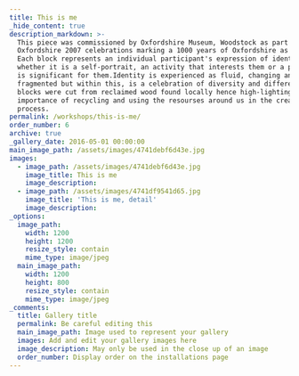 ```yaml
---
title: This is me
_hide_content: true
description_markdown: >-
  This piece was commissioned by Oxfordshire Museum, Woodstock as part of the
  Oxfordshire 2007 celebrations marking a 1000 years of Oxfordshire as a county.
  Each block represents an individual participant's expression of identity,
  whether it is a self-portrait, an activity that interests them or a place that
  is significant for them.Identity is experienced as fluid, changing and
  fragmented but within this, is a celebration of diversity and difference.All
  blocks were cut from reclaimed wood found locally hence high-lighting the
  importance of recycling and using the resourses around us in the creative
  process.
permalink: /workshops/this-is-me/
order_number: 6
archive: true
_gallery_date: 2016-05-01 00:00:00
main_image_path: /assets/images/4741debf6d43e.jpg
images:
  - image_path: /assets/images/4741debf6d43e.jpg
    image_title: This is me
    image_description:
  - image_path: /assets/images/4741df9541d65.jpg
    image_title: 'This is me, detail'
    image_description:
_options:
  image_path:
    width: 1200
    height: 1200
    resize_style: contain
    mime_type: image/jpeg
  main_image_path:
    width: 1200
    height: 800
    resize_style: contain
    mime_type: image/jpeg
_comments:
  title: Gallery title
  permalink: Be careful editing this
  main_image_path: Image used to represent your gallery
  images: Add and edit your gallery images here
  image_description: May only be used in the close up of an image
  order_number: Display order on the installations page
---
```


